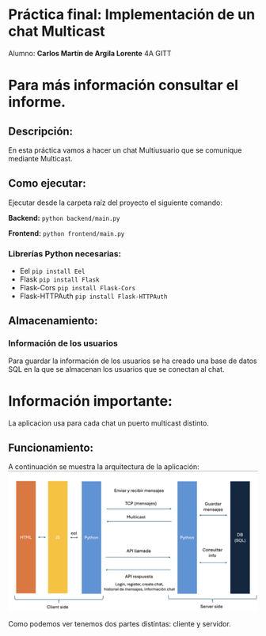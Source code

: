 # Práctica final: Implementación de un chat Multicast

Alumno: **Carlos Martín de Argila Lorente** 4A GITT

# Para más información consultar el informe.

## Descripción:

En esta práctica vamos a hacer un chat Multiusuario que se comunique mediante Multicast. 

## Como ejecutar:

Ejecutar desde la carpeta raíz del proyecto el siguiente comando:

**Backend:**
``python backend/main.py``

**Frontend:**
``python frontend/main.py``




### Librerías Python necesarias:
- Eel ``pip install Eel``
- Flask ``pip install Flask``
- Flask-Cors ``pip install Flask-Cors``
- Flask-HTTPAuth ``pip install Flask-HTTPAuth``

## Almacenamiento:

### Información de los usuarios
Para guardar la información de los usuarios se ha creado una base de datos SQL en la que se almacenan los usuarios que se conectan al chat. 


# Información importante:
La aplicacion usa para cada chat un puerto multicast distinto. 


## Funcionamiento:
A continuación se muestra la arquitectura de la aplicación:
![Arquitectura](arquitectura.png)

Como podemos ver tenemos dos partes distintas: cliente y servidor.


